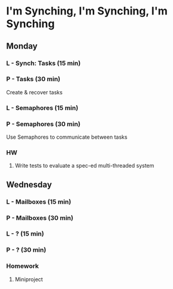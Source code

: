 # I'm Synching, I'm Synching, I'm Synching

## Monday

### L - Synch: Tasks (15 min)

### P - Tasks (30 min)

Create & recover tasks

### L - Semaphores (15 min)

### P - Semaphores (30 min)

Use Semaphores to communicate between tasks

### HW

1. Write tests to evaluate a spec-ed multi-threaded system

## Wednesday

### L - Mailboxes (15 min)

### P - Mailboxes (30 min)

### L - ? (15 min)

### P - ? (30 min)

### Homework

1. Miniproject
